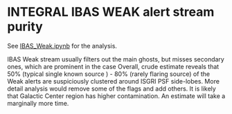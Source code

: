 # INTEGRAL IBAS WEAK alert stream purity

See [IBAS_Weak.ipynb](IBAS_Weak.ipynb) for the analysis.

IBAS Weak stream usually filters out the main ghosts, but misses secondary ones, which are prominent in the case
Overall, crude estimate reveals that 50% (typical single known source ) - 80% (rarely flaring source) of the Weak alerts are suspiciously clustered around ISGRI PSF side-lobes.
More detail analysis would remove some of the flags and add others.
It is likely that Galactic Center region has higher contamination. An estimate will take a marginally more time.
